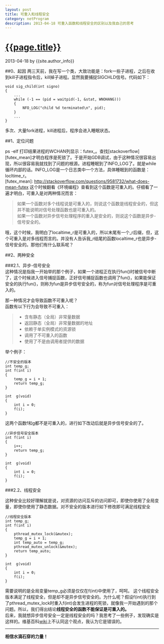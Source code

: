 ```yaml
---
layout: post
title: 可重入和线程安全
category: netProgram
description: 2013-04-18 可重入函数和线程安全的区别以及我自己的思考
---
```


# [{{page.title}}][self]
2013-04-18 by {{site.author_info}}

[self]: {{page.url}} ({{page.title}})

##0、起因
两三天前，我在写一个类，大致功能是：fork一些子进程，之后在收到kill子进程指令后，kill掉子进程。显然我要捕捉SIGCHLD信号。代码如下：

	void sig_child(int signo)
	{
		...
		while (-1 == (pid = waitpid(-1, &stat, WNOHANG)))
		{
			NFO_LOG("child %d terminated\n", pid);
		}
		...
	}

多次、大量fork进程，kill进程后，程序会进入睡眠状态。 

##1、定位问题  

ps -elf 打印结果进程的WCHAN列显示：futex_。查找[stackoverflow][futex_mean]才明白程序是死锁了。于是开始GDB调试，由于这种情况很容易出现，所以很容易我就找到了问题的根源。进程睡眠到了INFO\_LOG了。就是while循环内部的话。INFO\_LOG是一个日志类中一个方法，具体睡眠到的函数是：locltime\_r。  
[futex_mean]: http://stackoverflow.com/questions/9581732/what-does-mean-futex
这个时候翻看《环境编程》查看到这个函数是可重入的。仔细看了一遍才明白，可重入是对两种情况而言：
>如果一个函数对多个线程说是可重入的，则说这个函数是线程安全的，但这并不能说明对信号处理函数也是可重入的。  
>如果一个函数对异步信号处理程序的重入是安全的，则说这个函数是异步-信号安全的。

哦，这个时候，我明白了localtime\_r是可重入的，所以末尾有一个\_r后缀，但，这个可重入是对多线程而言的。并没有人告诉我\_r结尾的函数localtime\_r也是异步-信号安全的。那他们有什么联系呢？  

##2、两种安全

###2.1、异步-信号安全  
这种情况是指我一开始举的那个例子，如果一个进程正在执行fun()时被信号中断了，这个时候进入信号捕捉函数，正好信号捕捉函数也调用了fun()，如果能保证安全的执行fun()，则称为fun是异步信号安全的，称为fun对信号处理程序是可重入的。
  
那一种情况才会导致函数不可重入呢？  
函数有以下行为会导致不可重入：  

>* 含有静态（全局）非常量数据   
>* 返回静态（全局）非常量数据的地址   
>* 依赖于单实例模式的资源锁  
>* 调用了不可重入的函数   
>* 使用了不是由调用者提供的数据  

举个例子：
	
	//不安全的版本
	int temp_g;
	int f(int i)
	{
		temp_g = i + 1;
		return temp_g;
	}

	int  g(void)
	{
		int i = 0;
		f(i);
	}

这两个函数f和g都不是可重入的，进行如下改动后就是异步信号安全的了。

	//异步信号安全版本
	int f(int i)
	{
		i++;
		return temp_g;
	}

	int  g(void)
	{
		int i = 0;
		f(i);
	}

###2.2、线程安全

这种安全比较好理解就是说，对资源的访问互斥的访问即可，即使你使用了全局变量，即使你使用了静态数据。对不安全的版本进行如下修改即可满足线程安全

	//线程安全版本
	int temp_g;
	int f(int i)
	{
		pthread_mutex_lock(&mutex);
		temp_g = i + 1;
		int temp_auto = temp_g;
		pthread_mutex_unlock(&mutex);
		return temp_auto;
	}

	int  g(void)
	{
		int i = 0;
		f(i);
	}

需要说明的是全局变量temp_g必须是仅仅在f(int)中使用了，呵呵。
这个线程安全版本满足了线程安全，但是却不是异步信号安全的。为什么呢？假设f(int)执行到了pthread\_mutex\_lock时重入f(int)会发生进程的死锁，就像我一开始遇到的那个问题。所以，我们得出结论**线程安全的函数不能保证是可重入的。**  
后来，我就想异步信号安全一定是线程安全的吗？我思考了一些例子，发现确实是这样的。维基百科[wiki]上不认同这个观点，我认为它是错误的。


***
**相信水滴石穿的力量！**

[wiki]: http://zh.wikipedia.org/wiki/%E5%8F%AF%E9%87%8D%E5%85%A5
